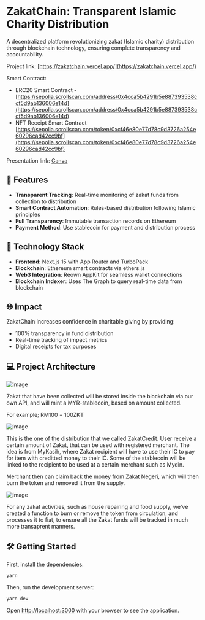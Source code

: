 # ZakatChain: Transparent Islamic Charity Distribution

A decentralized platform revolutionizing zakat (Islamic charity) distribution through blockchain technology, ensuring complete transparency and accountability.

Project link: [https://zakatchain.vercel.app/](https://zakatchain.vercel.app/)

Smart Contract: 

- ERC20 Smart Contract - [https://sepolia.scrollscan.com/address/0x4cca5b4291b5e887393538ccf5d9ab136006e14d](https://sepolia.scrollscan.com/address/0x4cca5b4291b5e887393538ccf5d9ab136006e14d)
- NFT Receipt Smart Contract [https://sepolia.scrollscan.com/token/0xcf46e80e77d78c9d3726a254e60296cad42cc9bf](https://sepolia.scrollscan.com/token/0xcf46e80e77d78c9d3726a254e60296cad42cc9bf)

Presentation link: [Canva](https://www.canva.com/design/DAGkbMrb9pk/PO0iB8MHI6s9QXvo2tJvIg/view?utm_content=DAGkbMrb9pk&utm_campaign=designshare&utm_medium=link2&utm_source=uniquelinks&utlId=ha037bc3242)

## 🌟 Features

- **Transparent Tracking**: Real-time monitoring of zakat funds from collection to distribution
- **Smart Contract Automation**: Rules-based distribution following Islamic principles
- **Full Transparency**: Immutable transaction records on Ethereum
- **Payment Method**: Use stablecoin for payment and distribution process

## 🚀 Technology Stack

- **Frontend**: Next.js 15 with App Router and TurboPack
- **Blockchain**: Ethereum smart contracts via ethers.js
- **Web3 Integration**: Reown AppKit for seamless wallet connections
- **Blockchain Indexer**: Uses The Graph to query real-time data from blockchain

## 🌐 Impact

ZakatChain increases confidence in charitable giving by providing:

- 100% transparency in fund distribution
- Real-time tracking of impact metrics
- Digital receipts for tax purposes

## 💻 Project Architecture

![image](https://github.com/user-attachments/assets/8a2a8ded-dea4-47fb-b11d-a95d167dd560)

Zakat that have been collected will be stored inside the blockchain via our own API, and will mint a MYR-stablecoin, based on amount collected.

For example; RM100 = 100ZKT

![image](https://github.com/user-attachments/assets/517c2f33-e266-4275-acc3-a8982f51e964)

This is the one of the distribution that we called ZakatCredit. User receive a certain amount of Zakat, that can be used with registered merchant. The idea is from MyKasih, where Zakat recipient will have to use their IC to pay for item with creditted money to their IC. Some of the stablecoin will be linked to the recipient to be used at a certain merchant such as Mydin. 

Merchant then can claim back the money from Zakat Negeri, which will then burn the token and removed it from the supply.

![image](https://github.com/user-attachments/assets/4b28179d-58ed-4489-9bd7-af6b138926a8)

For any zakat activities, such as house repairing and food supply, we've created a function to burn or remove the token from circulation, and processes it to fiat, to ensure all the Zakat funds will be tracked in much more transaprent manners.

## 🛠️ Getting Started

First, install the dependencies:

```bash
yarn
```

Then, run the development server:

```bash
yarn dev
```

Open [http://localhost:3000](http://localhost:3000) with your browser to see the application.



